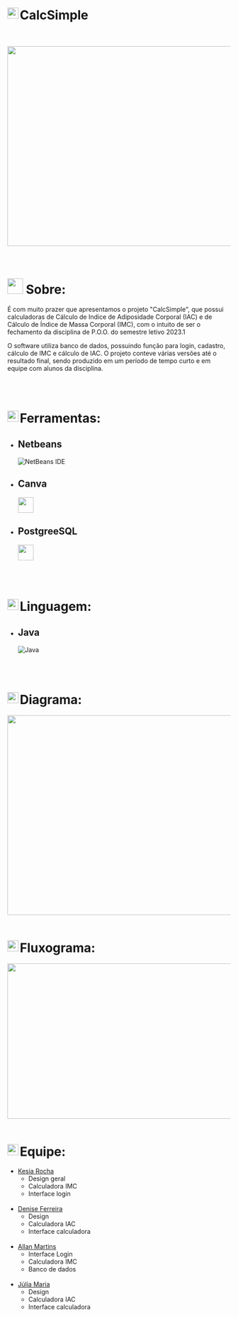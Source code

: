# <img align="left" src="https://media2.giphy.com/media/QssGEmpkyEOhBCb7e1/giphy.gif?cid=ecf05e47a0n3gi1bfqntqmob8g9aid1oyj2wr3ds3mg700bl&rid=giphy.gif" width ="25"> CalcSimple
<br>
</br>

<div align= center>
<img height = 450 width = 850 src= "https://github.com/Allan-Drip/Calculadoras/assets/124710256/f076c07d-e9f9-41cd-ab6f-bc44f657ffe0"/>
</div>
<br>
</br>

# <img src="https://media.giphy.com/media/iY8CRBdQXODJSCERIr/giphy.gif" width="35"><b> Sobre: </b>
  
<p>
  É com muito prazer que apresentamos o projeto "CalcSimple", que possui calculadoras de Cálculo de Indice de Adiposidade Corporal (IAC) e de Cálculo de Índice de Massa Corporal (IMC), com  o intuito de ser o fechamento da disciplina de P.O.O. do semestre letivo 2023.1
</p>
  
<p>
  O software utiliza banco de dados, possuindo função para login, cadastro, cálculo de IMC e cálculo de IAC. O projeto conteve várias versões até o resultado final, sendo produzido em um período de tempo curto e em equipe com alunos da disciplina.
  </p>
  
<br>
</br>

  # <img align="left" src="https://media2.giphy.com/media/QssGEmpkyEOhBCb7e1/giphy.gif?cid=ecf05e47a0n3gi1bfqntqmob8g9aid1oyj2wr3ds3mg700bl&rid=giphy.gif" width ="25">Ferramentas:
  
  * ## Netbeans
     ![NetBeans IDE](https://img.shields.io/badge/NetBeansIDE-1B6AC6.svg?style=for-the-badge&logo=apache-netbeans-ide&logoColor=white)
  * ## Canva
    <img src="https://github.com/Wladison-Maciel/AplicativoCalculadora/assets/124710256/214990a1-f590-4f9b-ade4-fb82f5eaaace" width="35">
  
  * ## PostgreeSQL
     <img src="https://github.com/Wladison-Maciel/AplicativoCalculadora/assets/124710256/4a2e15ef-3e49-4f6f-b47f-8da666f3fc9b" width="35">


<br>
</br>

# <img align="left" src="https://media2.giphy.com/media/QssGEmpkyEOhBCb7e1/giphy.gif?cid=ecf05e47a0n3gi1bfqntqmob8g9aid1oyj2wr3ds3mg700bl&rid=giphy.gif" width ="25">Linguagem:

* ## Java 
   ![Java](https://img.shields.io/badge/java-%23ED8B00.svg?style=for-the-badge&logo=openjdk&logoColor=white)

<br>
</br>

 # <img align="left" src="https://media2.giphy.com/media/QssGEmpkyEOhBCb7e1/giphy.gif?cid=ecf05e47a0n3gi1bfqntqmob8g9aid1oyj2wr3ds3mg700bl&rid=giphy.gif" width ="25">Diagrama:

 <img height = 450 width = 850 src= "https://github.com/DeniseFer/Figuras_POO/assets/124710256/29b8d677-079d-4d7f-81ad-fc9bdedc5033"/>

 

 <br>
</br>

# <img align="left" src="https://media2.giphy.com/media/QssGEmpkyEOhBCb7e1/giphy.gif?cid=ecf05e47a0n3gi1bfqntqmob8g9aid1oyj2wr3ds3mg700bl&rid=giphy.gif" width ="25">Fluxograma:

 <img height = 350 width = 870 src= "https://github.com/DeniseFer/Figuras_POO/assets/124710256/1422b847-c66b-4a0c-ab97-990b748a3af2"/>

 <br>
</br>

# <img align="left" src="https://media2.giphy.com/media/QssGEmpkyEOhBCb7e1/giphy.gif?cid=ecf05e47a0n3gi1bfqntqmob8g9aid1oyj2wr3ds3mg700bl&rid=giphy.gif" width ="25">Equipe:

* [Kesia Rocha](https://github.com/KesiaRocha)
  - Design geral
  - Calculadora IMC
  - Interface login
<br></br>
* [Denise Ferreira](https://github.com/DeniseFer)
  - Design
  - Calculadora IAC
  - Interface calculadora
<br></br>
* [Allan Martins](https://github.com/Allan-Drip)
  - Interface Login
  - Calculadora IMC
  - Banco de dados
<br></br>
* [Júlia Maria](https://github.com/Julia-maria56)
  - Design
  - Calculadora IAC
  - Interface calculadora


